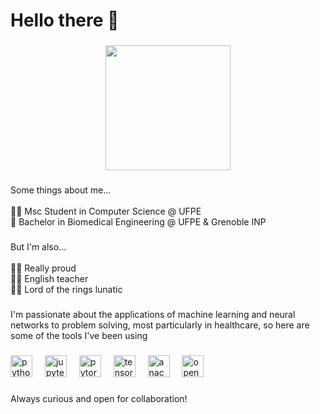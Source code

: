 <h1 align="left">Hello there 👋</h1>

###

<div align="center">
  <img height="200" src="https://c.tenor.com/WuOwfnsLcfYAAAAC/star-wars-obi-wan-kenobi.gif"  />
</div>

###

<p align="left">Some things about me...<br><br>👩‍💻 Msc Student in Computer Science @ UFPE<br>🦾 Bachelor in Biomedical Engineering @ UFPE & Grenoble INP</p>

###

<p align="left">But I'm also...<br><br>🏳️‍🌈 Really proud<br>🧑‍🏫 English teacher<br>🧙‍♂️ Lord of the rings lunatic</p>

###

<p align="left">I'm passionate about the applications of machine learning and neural networks to problem solving, most particularly in healthcare, so here are some of the tools I've been using</p>

###

<div align="left">
  <img src="https://cdn.jsdelivr.net/gh/devicons/devicon/icons/python/python-original.svg" height="35" alt="python logo"  />
  <img width="12" />
  <img src="https://cdn.jsdelivr.net/gh/devicons/devicon/icons/jupyter/jupyter-original.svg" height="35" alt="jupyter logo"  />
  <img width="12" />
  <img src="https://cdn.jsdelivr.net/gh/devicons/devicon/icons/pytorch/pytorch-original.svg" height="35" alt="pytorch logo"  />
  <img width="12" />
  <img src="https://cdn.jsdelivr.net/gh/devicons/devicon/icons/tensorflow/tensorflow-original.svg" height="35" alt="tensorflow logo"  />
  <img width="12" />
  <img src="https://cdn.jsdelivr.net/gh/devicons/devicon/icons/anaconda/anaconda-original.svg" height="35" alt="anaconda logo"  />
  <img width="12" />
  <img src="https://cdn.jsdelivr.net/gh/devicons/devicon/icons/opencv/opencv-original.svg" height="35" alt="opencv logo"  />
</div>

###

<p align="left">Always curious and open for collaboration!</p>

###
